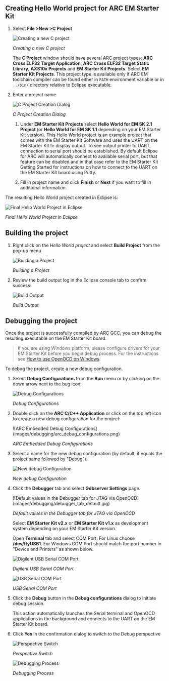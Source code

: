 Creating Hello World project for ARC EM Starter Kit
------------------------

1. Select **File >New >C Project**

    ![Creating a new C project](images/creating_project/creating_new_c_project.png)

    _Creating a new C project_

    The **C Project** window should have several ARC project types:
**ARC Cross ELF32 Target Application**, **ARC Cross ELF32 Target Static
Library**, **AXS10x Projects** and **EM Starter Kit Projects**. Select
**EM Starter Kit Projects**. This project type is available only if ARC EM
toolchain compiler can be found either in `PATH` environment variable or
in `../bin/` directory relative to Eclipse executable.

2. Enter a project name

   ![C Project Creation Dialog](images/creating_project/c_project_creation_dialog.png)

   _C Project Creation Dialog_

   1. Under **EM Starter Kit Projects** select **Hello World for EM SK
2.1 Project** (or **Hello World for EM SK 1.1** depending on your EM Starter Kit
version). This Hello World project is an example project that
   comes with the EM Starter Kit Software and uses the UART on the EM Starter
   Kit to display output. To see output printer to UART, connection to serial
   port should be established. By default Eclipse for ARC will automatically
   connect to available serial port, but that feature can be disabled and in
   that case refer to the EM Starter Kit Getting Started for instructions on
   how to connect to the UART on the EM Starter Kit board using Putty.

   2. Fill in project name and click **Finish** or **Next** if you want to
fill in additional information.

The resulting Hello World project created in Eclipse is:

![Final Hello World Project in Eclipse ](images/creating_project/c_project_for_emsk.png)

_Final Hello World Project in Eclipse_


Building the project
------------------

1. Right click on the _Hello World project_ and select **Build Project** from the pop-up menu

    ![Building a Project](images/building/building_a_project.png)

    _Building a Project_

2. Review the build output log in the Eclipse console tab to confirm success:

    ![Build Output](images/building/build_output.png)

    _Build Output_


Debugging the project
----------------

Once the project is successfully compiled by ARC GCC, you can debug the
resulting executable on the EM Starter Kit board.

> If you are using Windows platform, please configure drivers for your EM Starter
> Kit before you begin debug process. For the instructions see
> [How to use OpenOCD on Windows](How-to-Use-OpenOCD-on-Windows).

To debug the project, create a new debug configuration.

1. Select **Debug Configurations**  from the  **Run**  menu or by clicking on
the down arrow next to the bug icon:

    ![Debug Configurations](images/debugging/debug_configurations.png)

    _Debug Configurations_

2. Double click on the **ARC C/C++ Application**  or click on the top left icon
to create a new debug configuration for the project:

    ![ARC Embedded Debug Configurations]
    (images/debugging/arc_debug_configurations.png)

    _ARC Embedded Debug Configurations_

3. Select a name for the new debug configuration (by default, it equals the
project name followed by "Debug").

    ![New debug Configuration](images/debugging/openocd/debug_configuration.png)

    _New debug Configuration_

4. Click the **Debugger** tab and select **Gdbserver Settings** page.

    ![Default values in the Debugger tab for JTAG via OpenOCD]
    (images/debugging/debugger_tab_default.jpg)

    _Default values in the Debugger tab for JTAG via OpenOCD_

    Select **EM Starter Kit v2.x** or **EM Starter Kit v1.x** as development
 system depending on your EM Starter Kit version.

    Open **Terminal** tab and select COM Port. For Linux choose
    **/dev/ttyUSB1**. For Windows COM Port should match the port number in
    "Device and Printers" as shown below.

    ![Digilent USB Serial COM Port](images/debugging/serial_port_window.png)

    _Digilent USB Serial COM Port_

    ![USB Serial COM Port](images/debugging/openocd/com_port.png)

    _USB Serial COM Port_

5. Click the **Debug** button in the **Debug configurations** dialog to
initiate debug session.

    This action automatically launches the Serial terminal and OpenOCD
    applications in the background and   connects to the UART on the EM Starter
    Kit board.

6. Click **Yes** in the confirmation dialog to switch to the Debug perspective

    ![Perspective Switch](images/debugging/perspective_switch.png)

    _Perspective Switch_


    ![Debugging Process](images/debugging/openocd/debugging_process.png)

    _Debugging Process_

